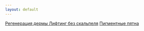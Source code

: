 ```yaml
---
layout: default
---
```


<div class="list-group  list-group-flush">
  <a href="./regeneration_of_the_dermis.html" class="list-group-item list-group-item-action" aria-current="true">
   Регенерация дермы
  </a>
  <a href="./lifting_without_a_scalpel.html" class="list-group-item list-group-item-action">Лифтинг без скальпеля</a>
  <a href="./pigmented_spots.html" class="list-group-item list-group-item-action">Пигментные пятна</a>
</div>

